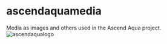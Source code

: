 # ascendaquamedia
Media as images and others used in the Ascend Aqua project.
![ascendaqualogo](https://user-images.githubusercontent.com/91089388/204135941-87369eb4-ff7a-4a0e-a0ed-89e3e2fc9cf6.png)
